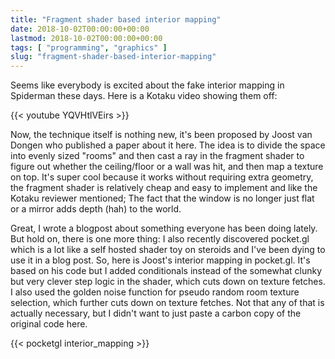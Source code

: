 ```yaml
---
title: "Fragment shader based interior mapping"
date: 2018-10-02T00:00:00+00:00
lastmod: 2018-10-02T00:00:00+00:00
tags: [ "programming", "graphics" ]
slug: "fragment-shader-based-interior-mapping"
---
```


Seems like everybody is excited about the fake interior mapping in Spiderman these days. Here is a Kotaku video showing them off:

{{< youtube YQVHtlVEirs >}}

Now, the technique itself is nothing new, it's been proposed by Joost van Dongen who published a paper about it here. The idea is to divide the space into evenly sized "rooms" and then cast a ray in the fragment shader to figure out whether the ceiling/floor or a wall was hit, and then map a texture on top. It's super cool because it works without requiring extra geometry, the fragment shader is relatively cheap and easy to implement and like the Kotaku reviewer mentioned; The fact that the window is no longer just flat or a mirror adds depth (hah) to the world.

Great, I wrote a blogpost about something everyone has been doing lately. But hold on, there is one more thing: I also recently discovered pocket.gl which is a lot like a self hosted shader toy on steroids and I've been dying to use it in a blog post. So, here is Joost's interior mapping in pocket.gl. It's based on his code but I added conditionals instead of the somewhat clunky but very clever step logic in the shader, which cuts down on texture fetches. I also used the golden noise function for pseudo random room texture selection, which further cuts down on texture fetches. Not that any of that is actually necessary, but I didn't want to just paste a carbon copy of the original code here.

{{< pocketgl interior_mapping >}}